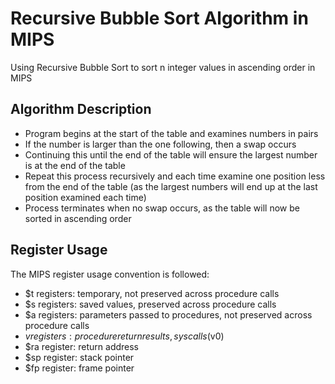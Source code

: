# Recursive Bubble Sort Algorithm in MIPS
Using Recursive Bubble Sort to sort n integer values in ascending order in MIPS

## Algorithm Description
* Program begins at the start of the table and examines numbers in pairs
* If the number is larger than the one following, then a swap occurs
* Continuing this until the end of the table will ensure the largest number is at the end of the table
* Repeat this process recursively and each time examine one position less from the end of the table (as the largest numbers will end up at the last position examined each time)
* Process terminates when no swap occurs, as the table will now be sorted in ascending order

## Register Usage
The MIPS register usage convention is followed:
* $t registers: temporary, not preserved across procedure calls
* $s registers: saved values, preserved across procedure calls
* $a registers: parameters passed to procedures, not preserved across procedure calls
* $v registers: procedure return results, syscalls ($v0)
* $ra register: return address
* $sp register: stack pointer
* $fp register: frame pointer
